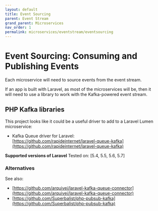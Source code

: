 ```yaml
---
layout: default
title: Event Sourcing
parent: Event Stream
grand_parent: Microservices
nav_order: 1
permalink: microservices/eventstream/eventsourcing
---
```


# Event Sourcing: Consuming and Publishing Events

Each microservice will need to source events from the event stream.

If an app is built with Laravel, as most of the microservices will be, then it will need to use a library to work with the Kafka-powered event stream.

## PHP Kafka libraries

This project looks like it could be a useful driver to add to a Laravel Lumen microservice:

- Kafka Queue driver for Laravel: [https://github.com/rapideinternet/laravel-queue-kafka](https://github.com/rapideinternet/laravel-queue-kafka)

**Supported versions of Laravel**
Tested on: [5.4, 5.5, 5.6, 5.7]

### Alternatives

See also:

- [https://github.com/arquivei/laravel-kafka-queue-connector](https://github.com/arquivei/laravel-kafka-queue-connector)
- [https://github.com/Superbalist/php-pubsub-kafka](https://github.com/Superbalist/php-pubsub-kafka)